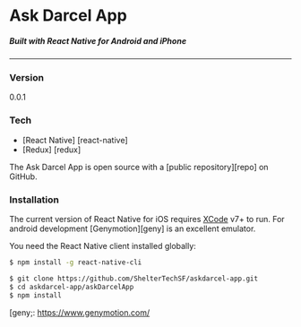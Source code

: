 # Ask Darcel App
##### *Built with React Native for Android and iPhone*

___
### Version
0.0.1

### Tech
* [React Native] [react-native]
* [Redux] [redux]

The Ask Darcel App is open source with a [public repository][repo]
 on GitHub.

### Installation

The current version of React Native for iOS requires [XCode][xcode] v7+ to run.
For android development [Genymotion][geny] is an excellent emulator. 

You need the React Native client installed globally:

```sh
$ npm install -g react-native-cli
```

```sh
$ git clone https://github.com/ShelterTechSF/askdarcel-app.git
$ cd askdarcel-app/askDarcelApp
$ npm install
```
[xcode]: <https://developer.apple.com/downloads/>
[geny;: <https://www.genymotion.com/>
